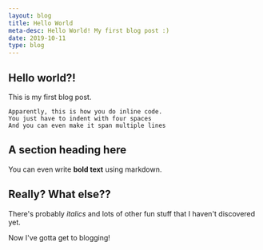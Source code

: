 ```yaml
---
layout: blog
title: Hello World
meta-desc: Hello World! My first blog post :)
date: 2019-10-11
type: blog
---
```


## Hello world?!

This is my first blog post.

    Apparently, this is how you do inline code.
    You just have to indent with four spaces
    And you can even make it span multiple lines

## A section heading here

You can even write **bold text** using markdown.

## Really? What else??

There's probably *italics* and lots of other fun stuff that I haven't discovered yet.

Now I've gotta get to blogging!